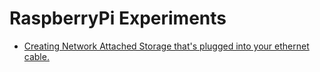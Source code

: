 # RaspberryPi Experiments
<ul>
  <li><a href="NAS/Wired NAS/README.md">Creating Network Attached Storage that's plugged into your ethernet cable.</a></li>
</ul>

